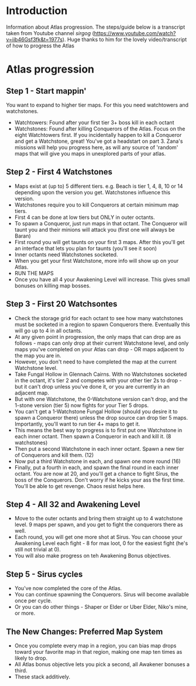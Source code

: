 # Introduction

Information about Atlas progression. The steps/guide below is a transcript taken from Youtube channel _sirgog_ (https://www.youtube.com/watch?v=iib46Gsf3fk&t=1977s). Huge thanks to him for the lovely video/transcript of how to progress the Atlas

# Atlas progression

## Step 1 - Start mappin'
You want to expand to higher tier maps. For this you need watchtowers and watchstones.
- Watchtowers: Found after your first tier 3+ boss kill in each octant
- Watchstones: Found after killing Conquerors of the Atlas.
Focus on the eight Watchtowers first. If you incidentally happen to kill a Conqueror and get a Watchstone, great! You've got a headstart on part 3.
Zana's missions will help you progress here, as will any source of 'random' maps that will give you maps in unexplored parts of your atlas. 

## Step 2 - First 4 Watchstones
- Maps exist at (up to) 5 different tiers. e.g. Beach is tier 1, 4, 8, 10 or 14 depending upon the version you get. Watchstones influence this version.
- Watchstones require you to kill Conquerors at certain minimum map tiers. 
- First 4 can be done at low tiers but ONLY in outer octants.
- To spawn a Conqueror, just run maps in that octant. The Conqueror will taunt you and their minions will attack you (first one will always be Baran)
- First round you will get taunts on your first 3 maps. After this you'll get an interface that lets you plan for taunts (you'll see it soon)
- Inner octants need Watchstones socketed.
- When you get your first Watchstone, more info will show up on your Atlas.
- RUN THE MAPS
- Once you have all 4 your Awakening Level will increase. This gives small bonuses on killing map bosses.

## Step 3 - First 20 Watchsontes
- Check the storage grid for each octant to see how many watchstones must be socketed in a region to spawn Conquerors there. Eventually this will go up to 4 in all octants.
- At any given point in progression, the only maps that can drop are as follows - maps can only drop at their current Watchstone level, and only maps you've completed on your Atlas can drop - OR maps adjacent to the map you are in.
- However, you don't need to have completed the map at the current Watchstone level.
- Take Fungal Hollow in Glennach Cairns. With no Watchstones socketed in the octant, it's tier 2 and competes with your other tier 2s to drop - but it can't drop unless you've done it, or you are currently in an adjacent map.
- But with one Watchstone, the 0-Watchstone version can't drop, and the 1-stone version (tier 5) now fights for your Tier 5 drops. 
- You can't get a 1-Watchstone Fungal Hollow (should you desire it to spawn a Conqueror there) unless the drop source can drop tier 5 maps. Importantly, you'll want to run tier 4+ maps to get it.
- This means the best way to progress is to first put one Watchstone in each inner octant. Then spawn a Conqueror in each and kill it. (8 watchstones)
- Then put a second Watchstone in each inner octant. Spawn a new tier of Conquerors and kill them. (12)
- Now put a third Watchstone in each, and spawn one more round (16)
- Finally, put a fourth in each, and spawn the final round in each inner octant. You are now at 20, and you'll get a chance to fight Sirus, the boss of the Conquerors. Don't worry if he kicks your ass the first time. You'll be able to get revenge. Chaos resist helps here.

## Step 4 - All 32 and Awakening Level
- Move to the outer octants and bring them straight up to 4 watchstone level. 9 maps per spawn, and you get to fight the conquerors there as well.
- Each round, you will get one more shot at Sirus. You can choose your Awakening Level each fight - 8 for max loot, 0 for the easiest fight (he's still not trivial at 0).
- You will also make progress on teh Awakening Bonus objectives.

## Step 5 - Sirus cycles
- You've now completed the core of the Atlas.
- You can continue spawning the Conquerors. Sirus will become available once per cycle.
- Or you can do other things - Shaper or Elder or Uber Elder, Niko's mine, or more.

## The New Changes: Preferred Map System
- Once you complete every map in a region, you can bias map drops toward your favorite map in that region, making one map ten times as likely to drop.
- All Atlas bonus objective lets you pick a second, all Awakener bonuses a third.
- These stack additively.
